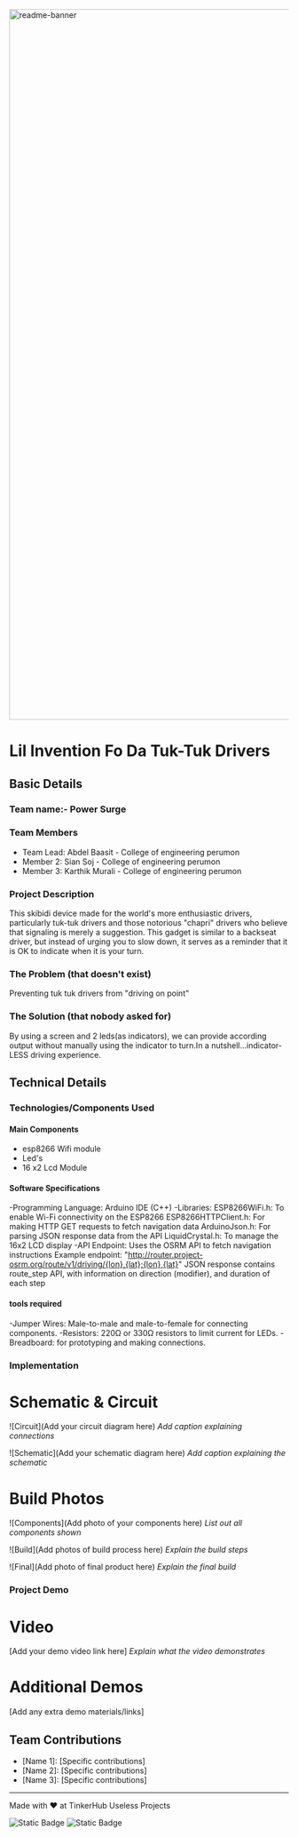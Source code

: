 <img width="1280" alt="readme-banner" src="https://github.com/user-attachments/assets/35332e92-44cb-425b-9dff-27bcf1023c6c">

# Lil Invention Fo Da Tuk-Tuk Drivers


## Basic Details
### Team name:- Power Surge 


### Team Members
- Team Lead: Abdel Baasit - College of engineering perumon
- Member 2: Sian Soj - College of engineering perumon
- Member 3: Karthik Murali - College of engineering perumon

### Project Description
This skibidi device made for the world's more enthusiastic drivers, particularly tuk-tuk drivers and those notorious "chapri" drivers who believe that signaling is merely a suggestion. This gadget is similar to a backseat driver, but instead of urging you to slow down, it serves as a reminder that it is OK to indicate when it is your turn.

### The Problem (that doesn't exist)
Preventing tuk tuk drivers from "driving on point"

### The Solution (that nobody asked for)
By using a screen and 2 leds(as indicators), we can provide according output without manually using the indicator to turn.In a nutshell...indicator-LESS
driving experience.

## Technical Details
### Technologies/Components Used

#### Main Components

- esp8266 Wifi module
- Led's 
- 16 x2 Lcd Module

#### Software Specifications

-Programming Language: Arduino IDE (C++)
-Libraries:
     ESP8266WiFi.h: To enable Wi-Fi connectivity on the ESP8266
     ESP8266HTTPClient.h: For making HTTP GET requests to fetch navigation data
     ArduinoJson.h: For parsing JSON response data from the API
     LiquidCrystal.h: To manage the 16x2 LCD display
-API Endpoint:
     Uses the OSRM API to fetch navigation instructions
     Example endpoint: "http://router.project-osrm.org/route/v1/driving/{lon},{lat};{lon},{lat}"
     JSON response contains route_step API, with information on direction (modifier), and duration of each step

 #### tools required

 -Jumper Wires: Male-to-male and male-to-female for connecting components.
 -Resistors: 220Ω or 330Ω resistors to limit current for LEDs.
 -Breadboard: for prototyping and making connections.
 

### Implementation


# Schematic & Circuit
![Circuit](Add your circuit diagram here)
*Add caption explaining connections*

![Schematic](Add your schematic diagram here)
*Add caption explaining the schematic*

# Build Photos
![Components](Add photo of your components here)
*List out all components shown*

![Build](Add photos of build process here)
*Explain the build steps*

![Final](Add photo of final product here)
*Explain the final build*

### Project Demo
# Video
[Add your demo video link here]
*Explain what the video demonstrates*

# Additional Demos
[Add any extra demo materials/links]

## Team Contributions
- [Name 1]: [Specific contributions]
- [Name 2]: [Specific contributions]
- [Name 3]: [Specific contributions]

---
Made with ❤️ at TinkerHub Useless Projects 

![Static Badge](https://img.shields.io/badge/TinkerHub-24?color=%23000000&link=https%3A%2F%2Fwww.tinkerhub.org%2F)
![Static Badge](https://img.shields.io/badge/UselessProject--24-24?link=https%3A%2F%2Fwww.tinkerhub.org%2Fevents%2FQ2Q1TQKX6Q%2FUseless%2520Projects)



